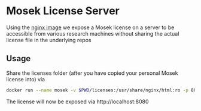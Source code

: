 # Mosek License Server

Using the [nginx image](https://hub.docker.com/_/nginx/) we expose a Mosek license
on a server to be accessible from various research machines without sharing the actual
license file in the underlying repos

## Usage

Share the licenses folder (after you have copied your personal Mosek license into)
via

```bash
docker run --name mosek -v $PWD/licenses:/usr/share/nginx/html:ro -p 8080:80 -d nginx
```

The license will now be exposed via http://localhost:8080
